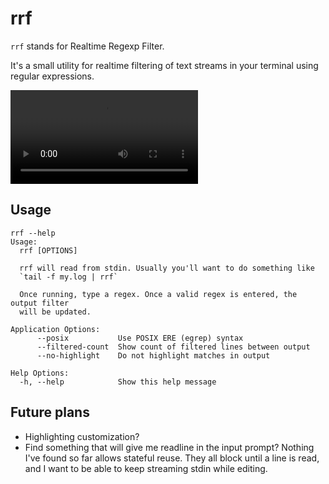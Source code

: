 # rrf

`rrf` stands for Realtime Regexp Filter.

It's a small utility for realtime filtering of text streams in your terminal
using regular expressions.

![Demo](https://content.camlittle.com/rrf-demo.mov)

## Usage

```
rrf --help
Usage:
  rrf [OPTIONS]

  rrf will read from stdin. Usually you'll want to do something like
  `tail -f my.log | rrf`

  Once running, type a regex. Once a valid regex is entered, the output filter
  will be updated.

Application Options:
      --posix           Use POSIX ERE (egrep) syntax
      --filtered-count  Show count of filtered lines between output
      --no-highlight    Do not highlight matches in output

Help Options:
  -h, --help            Show this help message
```

## Future plans

- Highlighting customization?
- Find something that will give me readline in the input prompt?
   Nothing I've found so far allows stateful reuse. They all block until a line
   is read, and I want to be able to keep streaming stdin while editing.
